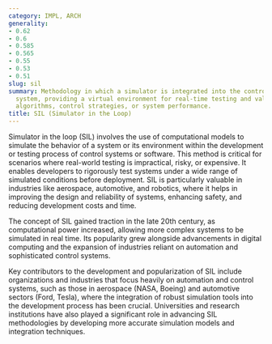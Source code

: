 ```yaml
---
category: IMPL, ARCH
generality:
- 0.62
- 0.6
- 0.585
- 0.565
- 0.55
- 0.53
- 0.51
slug: sil
summary: Methodology in which a simulator is integrated into the control loop of a
  system, providing a virtual environment for real-time testing and validation of
  algorithms, control strategies, or system performance.
title: SIL (Simulator in the Loop)
---
```


Simulator in the loop (SIL) involves the use of computational models to simulate the behavior of a system or its environment within the development or testing process of control systems or software. This method is critical for scenarios where real-world testing is impractical, risky, or expensive. It enables developers to rigorously test systems under a wide range of simulated conditions before deployment. SIL is particularly valuable in industries like aerospace, automotive, and robotics, where it helps in improving the design and reliability of systems, enhancing safety, and reducing development costs and time.

The concept of SIL gained traction in the late 20th century, as computational power increased, allowing more complex systems to be simulated in real time. Its popularity grew alongside advancements in digital computing and the expansion of industries reliant on automation and sophisticated control systems.

Key contributors to the development and popularization of SIL include organizations and industries that focus heavily on automation and control systems, such as those in aerospace (NASA, Boeing) and automotive sectors (Ford, Tesla), where the integration of robust simulation tools into the development process has been crucial. Universities and research institutions have also played a significant role in advancing SIL methodologies by developing more accurate simulation models and integration techniques.